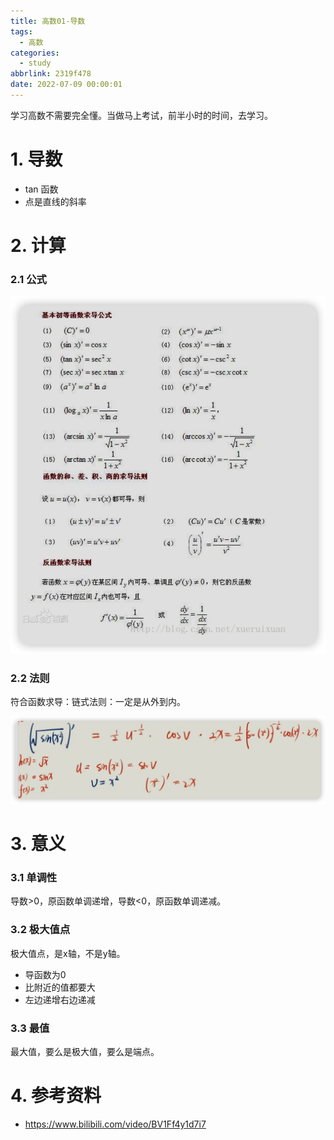 ```yaml
---
title: 高数01-导数
tags:
  - 高数
categories:
  - study
abbrlink: 2319f478
date: 2022-07-09 00:00:01
---
```


学习高数不需要完全懂。当做马上考试，前半小时的时间，去学习。

<!-- more -->

# 1. 导数

+ tan 函数
+ 点是直线的斜率

# 2. 计算

### 2.1 公式

<img src="%E9%AB%98%E6%95%B001-%E5%AF%BC%E6%95%B0/iShot_2022-07-10_20.02.02.jpg" alt="iShot_2022-07-10_20.02.02"  />

### 2.2 法则

符合函数求导：链式法则：一定是从外到内。

![iShot_2022-07-10_20.35.23](%E9%AB%98%E6%95%B001-%E5%AF%BC%E6%95%B0/iShot_2022-07-10_20.35.23.jpg)



# 3. 意义

### 3.1 单调性

导数>0，原函数单调递增，导数<0，原函数单调递减。

### 3.2 极大值点

极大值点，是x轴，不是y轴。

+ 导函数为0 
+ 比附近的值都要大
+ 左边递增右边递减

### 3.3 最值

最大值，要么是极大值，要么是端点。



# 4. 参考资料

+ https://www.bilibili.com/video/BV1Ff4y1d7i7

